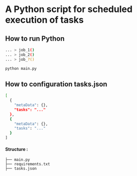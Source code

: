 # A Python script for scheduled execution of tasks

## How to run Python
```bash
... > job_1()
... > job_2()
... > job_?()

python main.py
```

## How to configuration tasks.json
```bash
[
  {
    "metaData": {},
    "tasks": "..."
  },
  {
    "metaData": {},
    "tasks": "..."
  }
]
```

#### Structure :
```
├── main.py
├── requirements.txt
├── tasks.json
```
